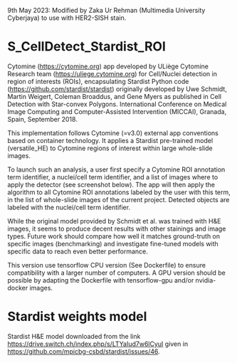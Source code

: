 9th May 2023: Modified by Zaka Ur Rehman (Multimedia University Cyberjaya) to use with HER2-SISH stain.

# S_CellDetect_Stardist_ROI

Cytomine (https://cytomine.org) app developed by ULiège Cytomine Research team (https://uliege.cytomine.org) for Cell/Nuclei detection in region of interests (ROIs),
encapsulating Stardist Python code (https://github.com/stardist/stardist) originally developed by Uwe Schmidt, Martin Weigert, Coleman Broaddus, and Gene Myers as published in Cell Detection with Star-convex Polygons.
International Conference on Medical Image Computing and Computer-Assisted Intervention (MICCAI), Granada, Spain, September 2018.

This implementation follows Cytomine (=v3.0) external app conventions based on container technology. 
It applies a Stardist pre-trained model (versatile_HE) to Cytomine regions of interest within large whole-slide images. 

To launch such an analysis, a user first specify a Cytomine ROI annotation term identifier, a nuclei/cell term identifier, and a list of images where to apply the detector (see screenshot below). The app will then apply the algorithm to all Cytomine ROI annotations labeled by the user with this term, in the list of whole-slide images of the current project. Detected objects are labeled with the nuclei/cell term identifier.

While the original model provided by Schmidt et al. was trained with H&E images, it seems to produce decent results with other stainings and image types. Future work should compare how well it matches ground-truth on specific images (benchmarking) and investigate fine-tuned models with specific data to reach even better performance.

This version use tensorflow CPU version (See Dockerfile) to ensure compatibility with a larger number of computers. A GPU version should be possible by adapting the Dockerfile with tensorflow-gpu and/or nvidia-docker images.

# Stardist weights model

Stardist H&E model downloaded from the link https://drive.switch.ch/index.php/s/LTYaIud7w6lCyuI given in https://github.com/mpicbg-csbd/stardist/issues/46.

